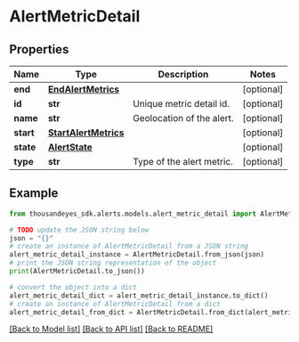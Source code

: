 # AlertMetricDetail


## Properties

Name | Type | Description | Notes
------------ | ------------- | ------------- | -------------
**end** | [**EndAlertMetrics**](EndAlertMetrics.md) |  | [optional] 
**id** | **str** | Unique metric detail id. | [optional] 
**name** | **str** | Geolocation of the alert. | [optional] 
**start** | [**StartAlertMetrics**](StartAlertMetrics.md) |  | [optional] 
**state** | [**AlertState**](AlertState.md) |  | [optional] 
**type** | **str** | Type of the alert metric. | [optional] 

## Example

```python
from thousandeyes_sdk.alerts.models.alert_metric_detail import AlertMetricDetail

# TODO update the JSON string below
json = "{}"
# create an instance of AlertMetricDetail from a JSON string
alert_metric_detail_instance = AlertMetricDetail.from_json(json)
# print the JSON string representation of the object
print(AlertMetricDetail.to_json())

# convert the object into a dict
alert_metric_detail_dict = alert_metric_detail_instance.to_dict()
# create an instance of AlertMetricDetail from a dict
alert_metric_detail_from_dict = AlertMetricDetail.from_dict(alert_metric_detail_dict)
```
[[Back to Model list]](../README.md#documentation-for-models) [[Back to API list]](../README.md#documentation-for-api-endpoints) [[Back to README]](../README.md)


